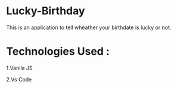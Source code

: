 # Lucky-Birthday
 This is an application to tell wheather your birthdate is lucky or not.



# Technologies Used :
1.Vanila JS

2.Vs Code
